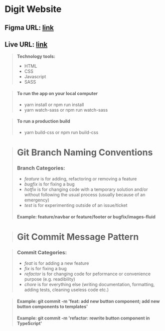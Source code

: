 # Digit Website

## Figma URL: [link](https://google.com)

## Live URL: [link](https://google.com)

> **Technology tools:**
>
> - HTML
> - CSS
> - Javascript
> - SASS

> #### To run the app on your local computer
>
> - yarn install or npm run install
> - yarn watch-sass or npm run watch-sass

> #### To run a production build
>
> - yarn build-css or npm run build-css

> # Git Branch Naming Conventions
>
> ### Branch Categories:
>
> - _feature_ is for adding, refactoring or removing a feature
> - _bugfix_ is for fixing a bug
> - _hotfix_ is for changing code with a temporary solution and/or without following the usual process (usually because of an emergency)
> - _test_ is for experimenting outside of an issue/ticket
>
> #### Example: feature/navbar or feature/footer or bugfix/images-fluid

> # Git Commit Message Pattern

> ### Commit Categories:
>
> - _feat_ is for adding a new feature
> - _fix_ is for fixing a bug
> - _refactor_ is for changing code for peformance or convenience purpose (e.g. readibility)
> - _chore_ is for everything else (writing documentation, formatting, adding tests, cleaning useless code etc.)

> #### Example: git commit -m 'feat: add new button component; add new button components to templates'
>
> #### Example: git commit -m 'refactor: rewrite button component in TypeScript'
